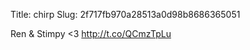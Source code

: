 Title: chirp
Slug: 2f717fb970a28513a0d98b8686365051

Ren &amp; Stimpy &lt;3 <a href="http://t.co/QCmzTpLu">http://t.co/QCmzTpLu</a>
